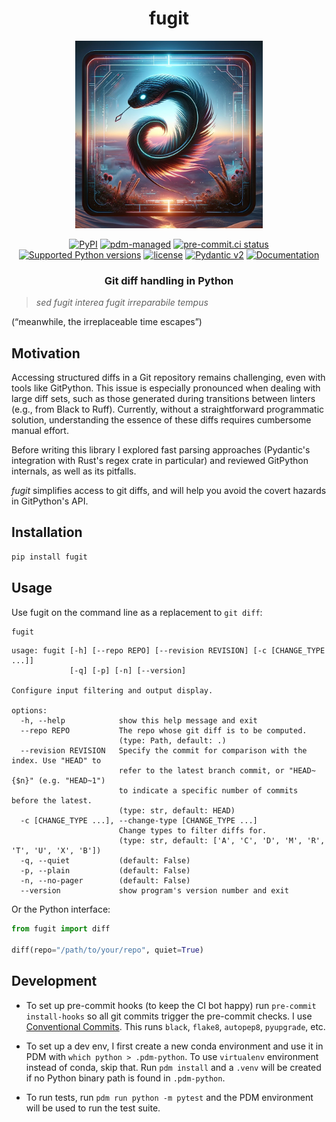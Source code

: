 <div align="center">

# fugit

<img src="https://github.com/lmmx/fugit/raw/master/docs/assets/images/hero.png" alt="Fugit Logo" width=300></img>

[![PyPI](https://img.shields.io/pypi/v/fugit?logo=python&logoColor=%23cccccc)](https://pypi.org/project/fugit)
[![pdm-managed](https://img.shields.io/badge/pdm-managed-blueviolet)](https://pdm.fming.dev)
[![pre-commit.ci status](https://results.pre-commit.ci/badge/github/lmmx/fugit/master.svg)](https://results.pre-commit.ci/latest/github/lmmx/fugit/master)
[![Supported Python versions](https://img.shields.io/pypi/pyversions/fugit.svg)](https://pypi.org/project/fugit)
[![license](https://img.shields.io/github/license/lmmx/fugit.svg)](https://github.com/lmmx/fugit/blob/main/LICENSE)
[![Pydantic v2](https://img.shields.io/endpoint?url=https://raw.githubusercontent.com/pydantic/pydantic/main/docs/badge/v2.json)](https://docs.pydantic.dev/latest/contributing/#badges)
[![Documentation](https://readthedocs.org/projects/fugit/badge/?version=latest)](https://fugit.readthedocs.io/en/latest/?version=latest)

### Git diff handling in Python

</div>

> _sed fugit interea fugit irreparabile tempus_

(“meanwhile, the irreplaceable time escapes”)

## Motivation

Accessing structured diffs in a Git repository remains challenging, even with tools like GitPython.
This issue is especially pronounced when dealing with large diff sets, such as those generated
during transitions between linters (e.g., from Black to Ruff). Currently, without a straightforward
programmatic solution, understanding the essence of these diffs requires cumbersome manual effort.

Before writing this library I explored fast parsing approaches (Pydantic's integration with Rust's regex
crate in particular) and reviewed GitPython internals, as well as its pitfalls.

_fugit_ simplifies access to git diffs, and will help you avoid the covert hazards in GitPython's API.

## Installation

```py
pip install fugit
```

## Usage

Use fugit on the command line as a replacement to `git diff`:

```sh
fugit
```

```
usage: fugit [-h] [--repo REPO] [--revision REVISION] [-c [CHANGE_TYPE ...]]
             [-q] [-p] [-n] [--version]

Configure input filtering and output display.

options:
  -h, --help            show this help message and exit
  --repo REPO           The repo whose git diff is to be computed.
                        (type: Path, default: .)
  --revision REVISION   Specify the commit for comparison with the index. Use "HEAD" to
                        refer to the latest branch commit, or "HEAD~{$n}" (e.g. "HEAD~1")
                        to indicate a specific number of commits before the latest.
                        (type: str, default: HEAD)
  -c [CHANGE_TYPE ...], --change-type [CHANGE_TYPE ...]
                        Change types to filter diffs for.
                        (type: str, default: ['A', 'C', 'D', 'M', 'R', 'T', 'U', 'X', 'B'])
  -q, --quiet           (default: False)
  -p, --plain           (default: False)
  -n, --no-pager        (default: False)
  --version             show program's version number and exit
```

Or the Python interface:

```py
from fugit import diff

diff(repo="/path/to/your/repo", quiet=True)
```

## Development

- To set up pre-commit hooks (to keep the CI bot happy) run `pre-commit install-hooks` so all git
  commits trigger the pre-commit checks. I use [Conventional Commits](https://www.conventionalcommits.org/en/v1.0.0/).
  This runs `black`, `flake8`, `autopep8`, `pyupgrade`, etc.

- To set up a dev env, I first create a new conda environment and use it in PDM with `which python > .pdm-python`.
  To use `virtualenv` environment instead of conda, skip that. Run `pdm install` and a `.venv` will be created if no
  Python binary path is found in `.pdm-python`.

- To run tests, run `pdm run python -m pytest` and the PDM environment will be used to run the test suite.
